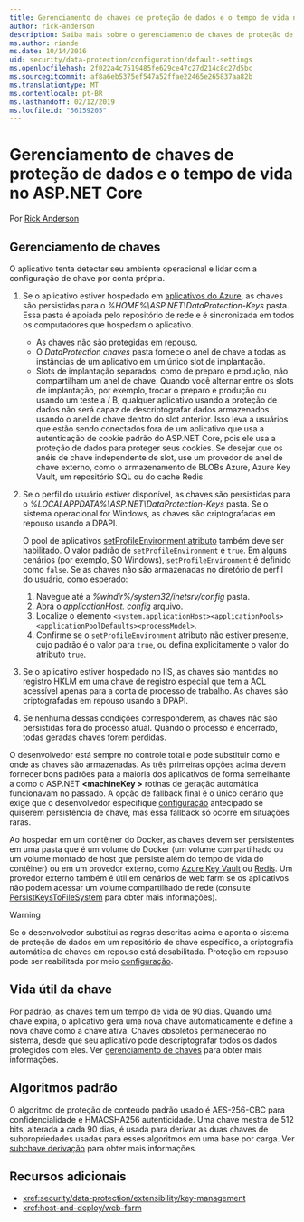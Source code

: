 ```yaml
---
title: Gerenciamento de chaves de proteção de dados e o tempo de vida no ASP.NET Core
author: rick-anderson
description: Saiba mais sobre o gerenciamento de chaves de proteção de dados e o tempo de vida no ASP.NET Core.
ms.author: riande
ms.date: 10/14/2016
uid: security/data-protection/configuration/default-settings
ms.openlocfilehash: 2f022a4c7519485fe629ce47c27d214c8c27d5bc
ms.sourcegitcommit: af8a6eb5375ef547a52ffae22465e265837aa82b
ms.translationtype: MT
ms.contentlocale: pt-BR
ms.lasthandoff: 02/12/2019
ms.locfileid: "56159205"
---
```

# <a name="data-protection-key-management-and-lifetime-in-aspnet-core"></a>Gerenciamento de chaves de proteção de dados e o tempo de vida no ASP.NET Core

Por [Rick Anderson](https://twitter.com/RickAndMSFT)

## <a name="key-management"></a>Gerenciamento de chaves

O aplicativo tenta detectar seu ambiente operacional e lidar com a configuração de chave por conta própria.

1. Se o aplicativo estiver hospedado em [aplicativos do Azure](https://azure.microsoft.com/services/app-service/), as chaves são persistidas para o *%HOME%\ASP.NET\DataProtection-Keys* pasta. Essa pasta é apoiada pelo repositório de rede e é sincronizada em todos os computadores que hospedam o aplicativo.
   * As chaves não são protegidas em repouso.
   * O *DataProtection chaves* pasta fornece o anel de chave a todas as instâncias de um aplicativo em um único slot de implantação.
   * Slots de implantação separados, como de preparo e produção, não compartilham um anel de chave. Quando você alternar entre os slots de implantação, por exemplo, trocar o preparo e produção ou usando um teste a / B, qualquer aplicativo usando a proteção de dados não será capaz de descriptografar dados armazenados usando o anel de chave dentro do slot anterior. Isso leva a usuários que estão sendo conectados fora de um aplicativo que usa a autenticação de cookie padrão do ASP.NET Core, pois ele usa a proteção de dados para proteger seus cookies. Se desejar que os anéis de chave independente de slot, use um provedor de anel de chave externo, como o armazenamento de BLOBs Azure, Azure Key Vault, um repositório SQL ou do cache Redis.

1. Se o perfil do usuário estiver disponível, as chaves são persistidas para o *%LOCALAPPDATA%\ASP.NET\DataProtection-Keys* pasta. Se o sistema operacional for Windows, as chaves são criptografadas em repouso usando a DPAPI.

   O pool de aplicativos [setProfileEnvironment atributo](/iis/configuration/system.applicationhost/applicationpools/add/processmodel#configuration) também deve ser habilitado. O valor padrão de `setProfileEnvironment` é `true`. Em alguns cenários (por exemplo, SO Windows), `setProfileEnvironment` é definido como `false`. Se as chaves não são armazenadas no diretório de perfil do usuário, como esperado:

   1. Navegue até a *%windir%/system32/inetsrv/config* pasta.
   1. Abra o *applicationHost. config* arquivo.
   1. Localize o elemento `<system.applicationHost><applicationPools><applicationPoolDefaults><processModel>`.
   1. Confirme se o `setProfileEnvironment` atributo não estiver presente, cujo padrão é o valor para `true`, ou defina explicitamente o valor do atributo `true`.

1. Se o aplicativo estiver hospedado no IIS, as chaves são mantidas no registro HKLM em uma chave de registro especial que tem a ACL acessível apenas para a conta de processo de trabalho. As chaves são criptografadas em repouso usando a DPAPI.

1. Se nenhuma dessas condições corresponderem, as chaves não são persistidas fora do processo atual. Quando o processo é encerrado, todas geradas chaves forem perdidas.

O desenvolvedor está sempre no controle total e pode substituir como e onde as chaves são armazenadas. As três primeiras opções acima devem fornecer bons padrões para a maioria dos aplicativos de forma semelhante a como o ASP.NET  **\<machineKey >** rotinas de geração automática funcionavam no passado. A opção de fallback final é o único cenário que exige que o desenvolvedor especifique [configuração](xref:security/data-protection/configuration/overview) antecipado se quiserem persistência de chave, mas essa fallback só ocorre em situações raras.

Ao hospedar em um contêiner do Docker, as chaves devem ser persistentes em uma pasta que é um volume do Docker (um volume compartilhado ou um volume montado de host que persiste além do tempo de vida do contêiner) ou em um provedor externo, como [Azure Key Vault](https://azure.microsoft.com/services/key-vault/) ou [Redis](https://redis.io/). Um provedor externo também é útil em cenários de web farm se os aplicativos não podem acessar um volume compartilhado de rede (consulte [PersistKeysToFileSystem](xref:security/data-protection/configuration/overview#persistkeystofilesystem) para obter mais informações).

> [!WARNING]
> Se o desenvolvedor substitui as regras descritas acima e aponta o sistema de proteção de dados em um repositório de chave específico, a criptografia automática de chaves em repouso está desabilitada. Proteção em repouso pode ser reabilitada por meio [configuração](xref:security/data-protection/configuration/overview).

## <a name="key-lifetime"></a>Vida útil da chave

Por padrão, as chaves têm um tempo de vida de 90 dias. Quando uma chave expira, o aplicativo gera uma nova chave automaticamente e define a nova chave como a chave ativa. Chaves obsoletos permanecerão no sistema, desde que seu aplicativo pode descriptografar todos os dados protegidos com eles. Ver [gerenciamento de chaves](xref:security/data-protection/implementation/key-management#key-expiration-and-rolling) para obter mais informações.

## <a name="default-algorithms"></a>Algoritmos padrão

O algoritmo de proteção de conteúdo padrão usado é AES-256-CBC para confidencialidade e HMACSHA256 autenticidade. Uma chave mestra de 512 bits, alterada a cada 90 dias, é usada para derivar as duas chaves de subpropriedades usadas para esses algoritmos em uma base por carga. Ver [subchave derivação](xref:security/data-protection/implementation/subkeyderivation#additional-authenticated-data-and-subkey-derivation) para obter mais informações.

## <a name="additional-resources"></a>Recursos adicionais

* <xref:security/data-protection/extensibility/key-management>
* <xref:host-and-deploy/web-farm>

